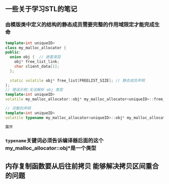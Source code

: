 ## 一些关于学习STL的笔记
### 由模版类中定义的结构的静态成员需要完整的作用域限定才能完成生命
```c++
template<int uniqueID>
class my_malloc_allocator {
public:
  union obj {  // 嵌套类型
    obj* free_list_link;
    char client_data[1];
  };
  
  static volatile obj* free_list[FREELIST_SIZE]; // 静态成员声明
};
// 错误示例:无法解析 obj 类型
template<int uniqueID>
volatile my_malloc_allocator::obj* my_malloc_allocator<uniqueID>::free_list[FREELIST_SIZE];

// 完整的声明
template<int uniqueID>
volatile typename my_malloc_allocator<uniqueID>::obj* my_malloc_allocator<uniqueID>::free_list[FREELIST_SZIE];

展开
```
### ```typename```关键词必须告诉编译器后面的这个my_malloc_allocator<uniqueID>::obj*是一个类型


## 内存复制函数要从后往前拷贝 能够解决拷贝区间重合的问题
